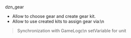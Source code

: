 dzn_gear

- Allow to choose gear and create gear kit.
- Allow to use created kits to assign gear via:\n
> Synchronization with GameLogc\n
> setVariable for unit
